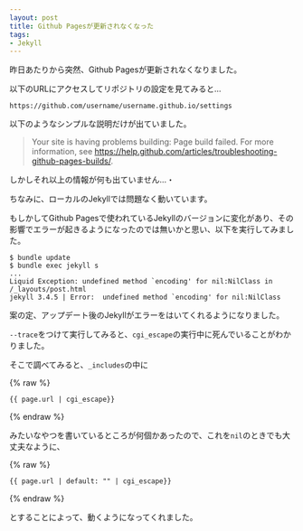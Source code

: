 ```yaml
---
layout: post
title: Github Pagesが更新されなくなった
tags:
- Jekyll
---
```


昨日あたりから突然、Github Pagesが更新されなくなりました。

以下のURLにアクセスしてリポジトリの設定を見てみると…

```
https://github.com/username/username.github.io/settings
```

以下のようなシンプルな説明だけが出ていました。

> Your site is having problems building: Page build failed. For more information, see https://help.github.com/articles/troubleshooting-github-pages-builds/.

しかしそれ以上の情報が何も出ていません…・

ちなみに、ローカルのJekyllでは問題なく動いています。

もしかしてGithub Pagesで使われているJekyllのバージョンに変化があり、その影響でエラーが起きるようになったのでは無いかと思い、以下を実行してみました。

```
$ bundle update
$ bundle exec jekyll s
...
Liquid Exception: undefined method `encoding' for nil:NilClass in /_layouts/post.html
jekyll 3.4.5 | Error:  undefined method `encoding' for nil:NilClass
```

案の定、アップデート後のJekyllがエラーをはいてくれるようになりました。

`--trace`をつけて実行してみると、`cgi_escape`の実行中に死んでいることがわかりました。

そこで調べてみると、`_includes`の中に

{% raw %}
```html
{{ page.url | cgi_escape}}
```
{% endraw %}

みたいなやつを書いているところが何個かあったので、これを`nil`のときでも大丈夫なように、

{% raw %}
```html
{{ page.url | default: "" | cgi_escape}}
```
{% endraw %}

とすることによって、動くようになってくれました。

